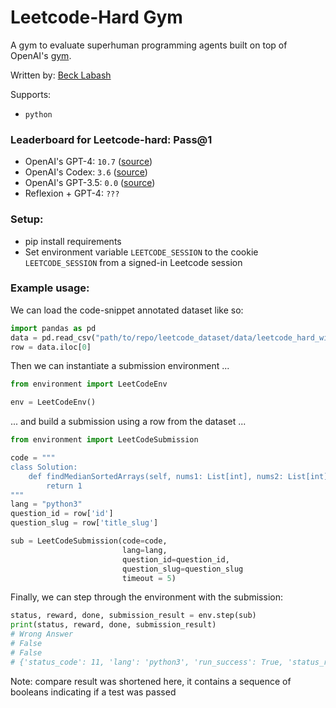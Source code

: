 # Leetcode-Hard Gym
A gym to evaluate superhuman programming agents built on top of OpenAI's [gym](https://github.com/openai/gym).

Written by: [Beck Labash](https://github.com/becklabs)

Supports:
  - `python`

### Leaderboard for Leetcode-hard: Pass@1
  - OpenAI's GPT-4: `10.7` ([source](https://arxiv.org/pdf/2303.12712.pdf))
  - OpenAI's Codex: `3.6` ([source](https://arxiv.org/pdf/2303.12712.pdf))
  - OpenAI's GPT-3.5: `0.0` ([source](https://arxiv.org/pdf/2303.12712.pdf))
  - Reflexion + GPT-4: `???`

### Setup:
- pip install requirements
- Set environment variable `LEETCODE_SESSION` to the cookie `LEETCODE_SESSION` from a signed-in Leetcode session

### Example usage:

We can load the code-snippet annotated dataset like so:

```python
import pandas as pd
data = pd.read_csv("path/to/repo/leetcode_dataset/data/leetcode_hard_with_snippets.csv")
row = data.iloc[0]
```

Then we can instantiate a submission environment ...
```python
from environment import LeetCodeEnv

env = LeetCodeEnv()
```

... and build a submission using a row from the dataset ...

```python
from environment import LeetCodeSubmission

code = """
class Solution:
    def findMedianSortedArrays(self, nums1: List[int], nums2: List[int]) -> float:
        return 1
"""
lang = "python3"
question_id = row['id']
question_slug = row['title_slug']

sub = LeetCodeSubmission(code=code,
                         lang=lang,
                         question_id=question_id,
                         question_slug=question_slug
                         timeout = 5)
```

Finally, we can step through the environment with the submission:

```python
status, reward, done, submission_result = env.step(sub)
print(status, reward, done, submission_result)
# Wrong Answer
# False
# False
# {'status_code': 11, 'lang': 'python3', 'run_success': True, 'status_runtime': 'N/A', 'memory': 14160000, 'question_id': '4', 'elapsed_time': 105, 'compare_result': '00010000000...00000000001000', 'code_output': '1.00000', 'std_output': '', 'last_testcase': '[1,3]\n[2]', 'expected_output': '2.00000', 'task_finish_time': 1680132323596, 'total_correct': 6, 'total_testcases': 2094, 'runtime_percentile': None, 'status_memory': 'N/A', 'memory_percentile': None, 'pretty_lang': 'Python3', 'submission_id': '924506780', 'input_formatted': '[1,3], [2]', 'input': '[1,3]\n[2]', 'status_msg': 'Wrong Answer', 'state': 'SUCCESS'}
```

Note: compare result was shortened here, it contains a sequence of booleans indicating if a test was passed

